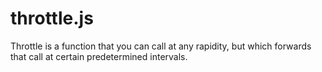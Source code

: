 throttle.js
===========

Throttle is a function that you can call at any rapidity, but which forwards that call at certain predetermined intervals.
